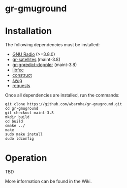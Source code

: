 # gr-gmuground

# Installation
The following dependencies must be installed:

- [GNU Radio](https://github.com/gnuradio/gnuradio) (>=3.8.0)
- [gr-satellites](https://github.com/wbarnha/gr-satellites) (maint-3.8)
- [gr-gpredict-doppler](https://github.com/ghostop14/gr-gpredict-doppler) (maint-3.8)
- [libfec](https://github.com/quiet/libfec)
- [construct](https://construct.readthedocs.io/en/latest/) 
- [swig](http://www.swig.org/)
- [requests](https://pypi.org/project/requests/)

Once all dependencies are installed, run the commands:

```
git clone https://github.com/wbarnha/gr-gmuground.git
cd gr-gmuground
git checkout maint-3.8
mkdir build
cd build
cmake ../
make
sudo make install
sudo ldconfig
```

# Operation
TBD

More information can be found in the Wiki.
